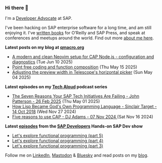 
### Hi there 👋

I'm a [Developer Advocate](https://developers.sap.com/developer-advocates.html) at SAP.

I've been hacking on SAP enterprise software for a long time, and am still enjoying it. I've [written books](https://qmacro.org/about/#writing-and-talks) for O’Reilly and SAP Press, and speak at conferences and meetups around the world. Find out more [about me here](https://qmacro.org/about).

**Latest posts on my blog at [qmacro.org](https://qmacro.org/blog/)**
- [A modern and clean Neovim setup for CAP Node.js - configuration and diagnostics](https://qmacro.org/blog/posts/2025/06/10/a-modern-and-clean-neovim-setup-for-cap-node.js-configuration-and-diagnostics/) (Tue Jun 10 2025)
- [Point free coding and function composition](https://qmacro.org/blog/posts/2025/05/15/point-free-coding-and-function-composition/) (Thu May 15 2025)
- [Adjusting the preview width in Telescope&#x27;s horizontal picker](https://qmacro.org/blog/posts/2025/05/04/adjusting-the-preview-width-in-telescope&#x27;s-horizontal-picker/) (Sun May 04 2025)

**Latest episodes on my [Tech Aloud](https://anchor.fm/tech-aloud) podcast series**
- [The Seven Reasons Your SAP Tech Initiatives Are Failing - John Patterson - 26 Feb 2025](https://podcasters.spotify.com/pod/show/tech-aloud/episodes/The-Seven-Reasons-Your-SAP-Tech-Initiatives-Are-Failing---John-Patterson---26-Feb-2025-e32876f) (Thu May 01 2025)
- [How Lisp Became God&#x27;s Own Programming Language - Sinclair Target - 14 Oct 2018](https://podcasters.spotify.com/pod/show/tech-aloud/episodes/How-Lisp-Became-Gods-Own-Programming-Language---Sinclair-Target---14-Oct-2018-e2rip0q) (Wed Nov 27 2024)
- [Five reasons to use CAP - DJ Adams - 07 Nov 2024 ](https://podcasters.spotify.com/pod/show/tech-aloud/episodes/Five-reasons-to-use-CAP---DJ-Adams---07-Nov-2024-e2r2lth) (Sat Nov 16 2024)

**Latest [episodes](https://www.youtube.com/playlist?list=PL6RpkC85SLQABOpzhd7WI-hMpy99PxUo0) from the [SAP Developers](https://www.youtube.com/user/sapdevs) Hands-on SAP Dev show**
- [Let&#x27;s explore functional programming (part 5)](https://www.youtube.com/watch?v&#x3D;8eKWxP3F6xc)
- [Let&#x27;s explore functional programming (part 4)](https://www.youtube.com/watch?v&#x3D;1j253luGOlU)
- [Let&#x27;s explore functional programming (part 3)](https://www.youtube.com/watch?v&#x3D;zVyxUWAnM2c)

Follow me on [LinkedIn](https://www.linkedin.com/in/djadams/), [Mastodon](https://hachyderm.io/@qmacro) &amp; [Bluesky](https://bsky.app/profile/qmacro.org) and read posts on my [blog](https://qmacro.org/blog/).

